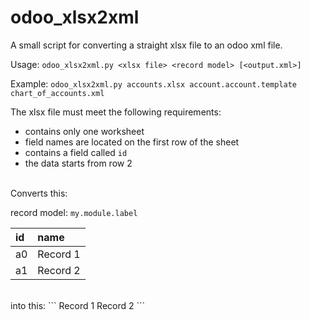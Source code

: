 odoo_xlsx2xml
=============

A small script for converting a straight xlsx file to an odoo xml file.

Usage: ```odoo_xlsx2xml.py <xlsx file> <record model> [<output.xml>]```

Example: ```odoo_xlsx2xml.py accounts.xlsx account.account.template chart_of_accounts.xml```

The xlsx file must meet the following requirements:
 - contains only one worksheet
 - field names are located on the first row of the sheet
 - contains a field called ```id```
 - the data starts from row 2

<br />
Converts this:

record model: ```my.module.label```

|id    | name    |
|:---- | :-------|
|a0    | Record 1|
|a1    | Record 2|

<br />
into this:
```
<openerp>
    <data noupdate="1">
        <record model="my.module.label" id="a0">
            <field name="name">Record 1</field>
        </record>
        <record model="my.module.label" id="a1">
            <field name="name">Record 2</field>
        </record>
    </data>
</openerp>
```
